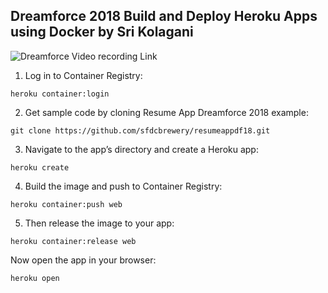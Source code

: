 ## Dreamforce 2018 Build and Deploy Heroku Apps using Docker by Sri Kolagani
![Dreamforce Video recording Link](https://www.youtube.com/watch?v=J6TvtIqgbjA)
1. Log in to Container Registry:

```
heroku container:login

```
2. Get sample code by cloning Resume App Dreamforce 2018 example:

```
git clone https://github.com/sfdcbrewery/resumeappdf18.git

```
3. Navigate to the app’s directory and create a Heroku app:

```
heroku create

```

4. Build the image and push to Container Registry:

```
heroku container:push web

```

5. Then release the image to your app:

```
heroku container:release web

```

Now open the app in your browser:

```
heroku open

```
